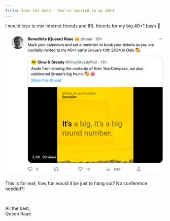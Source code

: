 ```yaml
---
title: Save the date - You're invited to my 40+1
---
```


I would love to mix internet friends and IRL friends for my big 40+1 bash 🥳

[![Mark your calendars and set a reminder to book your tickets as you are cordially invited to my 40+1 party January 13th 2024 in Oslo 🥳](./twitter-save-the-date.png)](https://twitter.com/raae/status/1615621025076760577)

This is for real; how fun would it be just to hang out? No conference needed?!

&nbsp;

All the best,\
Queen Raae
